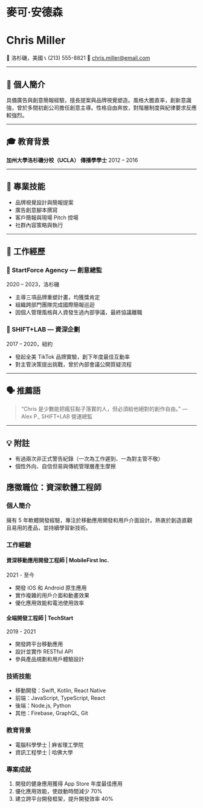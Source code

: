# 麥可·安德森

# Chris Miller

📍 洛杉磯，美國
📞 (213) 555-8821
📧 chris.miller@email.com

---

## 🧾 個人簡介

具備廣告與創意簡報經驗，擅長提案與品牌視覺塑造。風格大膽直率，創新意識強，曾於多間初創公司擔任創意主導。性格自由奔放，對階層制度與紀律要求反應較強烈。

---

## 🎓 教育背景

**加州大學洛杉磯分校（UCLA） 傳播學學士**
2012 – 2016

---

## 🧠 專業技能

- 品牌視覺設計與簡報提案
- 廣告創意腳本撰寫
- 客戶簡報與現場 Pitch 控場
- 社群內容策略與執行

---

## 💼 工作經歷

### 🏢 StartForce Agency — 創意總監

2020 – 2023，洛杉磯

- 主導三項品牌重塑計畫，均獲獎肯定
- 組織跨部門團隊完成國際簡報巡迴
- 因個人管理風格與人資發生過內部爭議，最終協議離職

### 🏢 SHIFT+LAB — 資深企劃

2017 – 2020，紐約

- 發起全美 TikTok 品牌實驗，創下年度最佳互動率
- 對主管決策提出挑戰，曾於內部會議公開質疑流程

---

## 🗣️ 推薦語

> “Chris 是少數能把瘋狂點子落實的人，但必須給他絕對的創作自由。”
> — Alex P., SHIFT+LAB 營運總監

---

## 💡 附註

- 有過兩次非正式警告紀錄（一次為工作遲到、一為對主管不敬）
- 個性外向、自信但易與傳統管理層產生摩擦

## 應徵職位：資深軟體工程師

### 個人簡介

擁有 5 年軟體開發經驗，專注於移動應用開發和用戶介面設計。熱衷於創造直觀且易用的產品，並持續學習新技術。

### 工作經驗

#### 資深移動應用開發工程師 | MobileFirst Inc.

2021 - 至今

- 開發 iOS 和 Android 原生應用
- 實作複雜的用戶介面和動畫效果
- 優化應用效能和電池使用效率

#### 全端開發工程師 | TechStart

2019 - 2021

- 開發跨平台移動應用
- 設計並實作 RESTful API
- 參與產品規劃和用戶體驗設計

### 技術技能

- 移動開發：Swift, Kotlin, React Native
- 前端：JavaScript, TypeScript, React
- 後端：Node.js, Python
- 其他：Firebase, GraphQL, Git

### 教育背景

- 電腦科學學士 | 麻省理工學院
- 資訊工程學士 | 哈佛大學

### 專案成就

1. 開發的健身應用獲得 App Store 年度最佳應用
2. 優化應用效能，使啟動時間減少 70%
3. 建立跨平台開發框架，提升開發效率 40%
